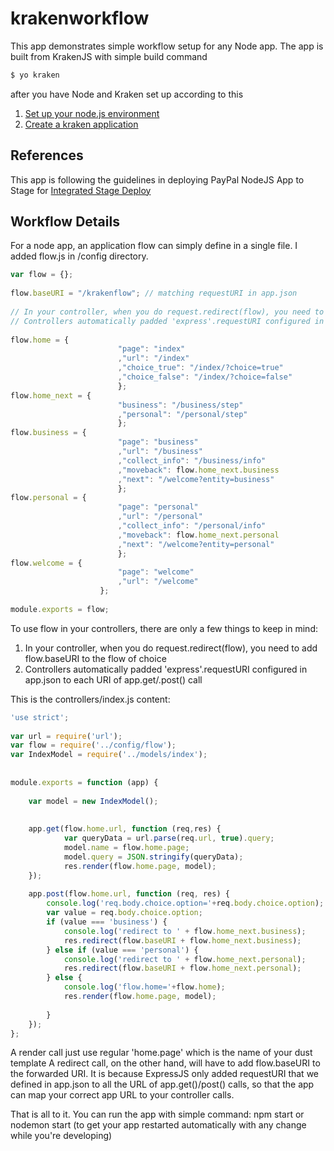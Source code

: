 # krakenworkflow

This app demonstrates simple workflow setup for any Node app.
The app is built from KrakenJS with simple build command
```bash
$ yo kraken
```
after you have Node and Kraken set up according to this
1. [Set up your node.js environment](https://github.paypal.com/NodeJS/getting-started/blob/master/README.md)
2. [Create a kraken application](https://github.com/paypal/kraken-js/blob/master/README.md#getting-started)

## References

This app is following the guidelines in deploying PayPal NodeJS App to Stage for
[Integrated Stage Deploy](https://confluence.paypal.com/cnfl/display/nodejs/Integrated+Stage+Deploy)

## Workflow Details

For a node app, an application flow can simply define in a single file. I added flow.js in /config directory.

```javascript
var flow = {};                                                                                                          
                                                                                                                        
flow.baseURI = "/krakenflow"; // matching requestURI in app.json                                                        
                                                                                                                        
// In your controller, when you do request.redirect(flow), you need to add flow.baseURI to the flow of choice           
// Controllers automatically padded 'express'.requestURI configured in app.json to each URI of app.get/.post() call     
                                                                                                                        
flow.home = {                                                                                                           
                        "page": "index"                                                                                 
                        ,"url": "/index"                                                                                
                        ,"choice_true": "/index/?choice=true"                                                           
                        ,"choice_false": "/index/?choice=false"                                                         
                        };                                                                                              
flow.home_next = {                                                                                                      
                        "business": "/business/step"                                                                    
                        ,"personal": "/personal/step"                                                                   
                        };                                                                                              
flow.business = {                                                                                                       
                        "page": "business"                                                                              
                        ,"url": "/business"                                                                             
                        ,"collect_info": "/business/info"                                                               
                        ,"moveback": flow.home_next.business                                                            
                        ,"next": "/welcome?entity=business"                                                             
                        };                                                                                              
flow.personal = {                                                                                                       
                        "page": "personal"                                                                              
                        ,"url": "/personal"                                                                             
                        ,"collect_info": "/personal/info"                                                               
                        ,"moveback": flow.home_next.personal                                                            
                        ,"next": "/welcome?entity=personal"                                                             
                        };                                                                                              
flow.welcome = {                                                                                                        
                        "page": "welcome"                                                                               
                        ,"url": "/welcome"                                                                              
                    };                                                                                                  
                                                                                                                        
module.exports = flow;  

```

To use flow in your controllers, there are only a few things to keep in mind:
1. In your controller, when you do request.redirect(flow), you need to add flow.baseURI to the flow of choice           
2. Controllers automatically padded 'express'.requestURI configured in app.json to each URI of app.get/.post() call

This is the controllers/index.js content:
```javascript
'use strict';                                                                                                           
                                                                                                                        
var url = require('url');                                                                                               
var flow = require('../config/flow');                                                                                   
var IndexModel = require('../models/index');                                                                            
                                                                                                                        
                                                                                                                        
module.exports = function (app) {                                                                                       
                                                                                                                        
    var model = new IndexModel();                                                                                       
                                                                                                                        
                                                                                                                        
    app.get(flow.home.url, function (req,res) {                                                                         
            var queryData = url.parse(req.url, true).query;                                                             
            model.name = flow.home.page;                                                                                
            model.query = JSON.stringify(queryData);                                                                    
            res.render(flow.home.page, model);                                                                          
    });                                                                                                                 
                                                                                                                        
    app.post(flow.home.url, function (req, res) {                                                                       
        console.log('req.body.choice.option='+req.body.choice.option);                                                  
        var value = req.body.choice.option;                                                                             
        if (value === 'business') {                                                                                     
            console.log('redirect to ' + flow.home_next.business);                                                      
            res.redirect(flow.baseURI + flow.home_next.business);                                                       
        } else if (value === 'personal') {                                                                              
            console.log('redirect to ' + flow.home_next.personal);                                                      
            res.redirect(flow.baseURI + flow.home_next.personal);                                                       
        } else {                                                                                                        
            console.log('flow.home='+flow.home);                                                                        
            res.render(flow.home.page, model);                                                                          
                                                                                                                        
        }                                                                                                               
    });                                                                                                                 
}; 
```

A render call just use regular 'home.page' which is the name of your dust template
A redirect call, on the other hand, will have to add flow.baseURI to the forwarded URI. It is because ExpressJS only added requestURI that we defined in app.json to all the URL of app.get()/post() calls, so that the app can map your correct app URL to your controller calls.

That is all to it. You can run the app with simple command:
npm start
or
nodemon start (to get your app restarted automatically with any change while you're developing)


